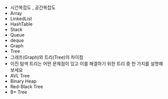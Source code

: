 - 시간복잡도 , 공간복잡도
- Array
- LinkedList
- HashTable
- Stack
- Queue
- deque
- Graph
- Tree
- 그래프(Graph)와 트리(Tree)의 차이점
- 이진 탐색 트리는 어떤 문제점이 있고 이를 해결하기 위한 트리 중
   한 가지를 설명해보세요
- AVL Tree
- Binary Heap
- Red-Black Tree
- B+ Tree